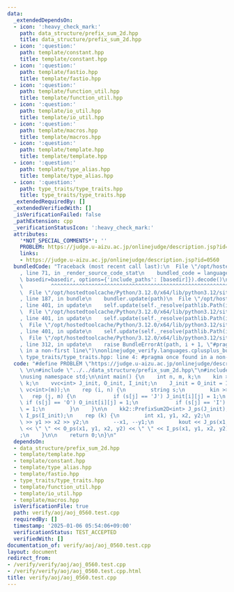 ```yaml
---
data:
  _extendedDependsOn:
  - icon: ':heavy_check_mark:'
    path: data_structure/prefix_sum_2d.hpp
    title: data_structure/prefix_sum_2d.hpp
  - icon: ':question:'
    path: template/constant.hpp
    title: template/constant.hpp
  - icon: ':question:'
    path: template/fastio.hpp
    title: template/fastio.hpp
  - icon: ':question:'
    path: template/function_util.hpp
    title: template/function_util.hpp
  - icon: ':question:'
    path: template/io_util.hpp
    title: template/io_util.hpp
  - icon: ':question:'
    path: template/macros.hpp
    title: template/macros.hpp
  - icon: ':question:'
    path: template/template.hpp
    title: template/template.hpp
  - icon: ':question:'
    path: template/type_alias.hpp
    title: template/type_alias.hpp
  - icon: ':question:'
    path: type_traits/type_traits.hpp
    title: type_traits/type_traits.hpp
  _extendedRequiredBy: []
  _extendedVerifiedWith: []
  _isVerificationFailed: false
  _pathExtension: cpp
  _verificationStatusIcon: ':heavy_check_mark:'
  attributes:
    '*NOT_SPECIAL_COMMENTS*': ''
    PROBLEM: https://judge.u-aizu.ac.jp/onlinejudge/description.jsp?id=0560
    links:
    - https://judge.u-aizu.ac.jp/onlinejudge/description.jsp?id=0560
  bundledCode: "Traceback (most recent call last):\n  File \"/opt/hostedtoolcache/Python/3.12.0/x64/lib/python3.12/site-packages/onlinejudge_verify/documentation/build.py\"\
    , line 71, in _render_source_code_stat\n    bundled_code = language.bundle(stat.path,\
    \ basedir=basedir, options={'include_paths': [basedir]}).decode()\n          \
    \         ^^^^^^^^^^^^^^^^^^^^^^^^^^^^^^^^^^^^^^^^^^^^^^^^^^^^^^^^^^^^^^^^^^^^^^^^^^^^^^^^^\n\
    \  File \"/opt/hostedtoolcache/Python/3.12.0/x64/lib/python3.12/site-packages/onlinejudge_verify/languages/cplusplus.py\"\
    , line 187, in bundle\n    bundler.update(path)\n  File \"/opt/hostedtoolcache/Python/3.12.0/x64/lib/python3.12/site-packages/onlinejudge_verify/languages/cplusplus_bundle.py\"\
    , line 401, in update\n    self.update(self._resolve(pathlib.Path(included), included_from=path))\n\
    \  File \"/opt/hostedtoolcache/Python/3.12.0/x64/lib/python3.12/site-packages/onlinejudge_verify/languages/cplusplus_bundle.py\"\
    , line 401, in update\n    self.update(self._resolve(pathlib.Path(included), included_from=path))\n\
    \  File \"/opt/hostedtoolcache/Python/3.12.0/x64/lib/python3.12/site-packages/onlinejudge_verify/languages/cplusplus_bundle.py\"\
    , line 401, in update\n    self.update(self._resolve(pathlib.Path(included), included_from=path))\n\
    \  File \"/opt/hostedtoolcache/Python/3.12.0/x64/lib/python3.12/site-packages/onlinejudge_verify/languages/cplusplus_bundle.py\"\
    , line 312, in update\n    raise BundleErrorAt(path, i + 1, \"#pragma once found\
    \ in a non-first line\")\nonlinejudge_verify.languages.cplusplus_bundle.BundleErrorAt:\
    \ type_traits/type_traits.hpp: line 4: #pragma once found in a non-first line\n"
  code: "#define PROBLEM \"https://judge.u-aizu.ac.jp/onlinejudge/description.jsp?id=0560\"\
    \ \n\n#include \"../../data_structure/prefix_sum_2d.hpp\"\n#include \"../../template/template.hpp\"\
    \nusing namespace std;\n\nint main() {\n    int n, m, k;\n    kin >> n >> m >>\
    \ k;\n    vvc<int> J_init, O_init, I_init;\n    J_init = O_init = I_init = vvc<int>(n,\
    \ vc<int>(m));\n    rep (i, n) {\n        string s;\n        kin >> s;\n     \
    \   rep (j, m) {\n            if (s[j] == 'J') J_init[i][j] = 1;\n           \
    \ if (s[j] == 'O') O_init[i][j] = 1;\n            if (s[j] == 'I') I_init[i][j]\
    \ = 1;\n        }\n    }\n\n    kk2::PrefixSum2D<int> J_ps(J_init), O_ps(O_init),\
    \ I_ps(I_init);\n    rep (k) {\n        int x1, y1, x2, y2;\n        kin >> x1\
    \ >> y1 >> x2 >> y2;\n        --x1, --y1;\n        kout << J_ps(x1, y1, x2, y2)\
    \ << \" \" << O_ps(x1, y1, x2, y2) << \" \" << I_ps(x1, y1, x2, y2) << \"\\n\"\
    ;\n    }\n\n    return 0;\n}\n"
  dependsOn:
  - data_structure/prefix_sum_2d.hpp
  - template/template.hpp
  - template/constant.hpp
  - template/type_alias.hpp
  - template/fastio.hpp
  - type_traits/type_traits.hpp
  - template/function_util.hpp
  - template/io_util.hpp
  - template/macros.hpp
  isVerificationFile: true
  path: verify/aoj/aoj_0560.test.cpp
  requiredBy: []
  timestamp: '2025-01-06 05:54:06+09:00'
  verificationStatus: TEST_ACCEPTED
  verifiedWith: []
documentation_of: verify/aoj/aoj_0560.test.cpp
layout: document
redirect_from:
- /verify/verify/aoj/aoj_0560.test.cpp
- /verify/verify/aoj/aoj_0560.test.cpp.html
title: verify/aoj/aoj_0560.test.cpp
---
```

